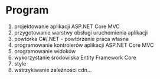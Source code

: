 # Program

1. projektowanie aplikacji ASP.NET Core MVC
2. przygotowanie warstwy obsługi uruchomienia aplikacji
3. powtórka C#/.NET - powtórzenie praca własna 
4. programowanie kontrolerów aplikacji ASP.NET Core MVC
5. programowanie widoków
6. wykorzystanie środowiska Entity Framework Core
7. style
8. wstrzykiwanie zależności
cdn...